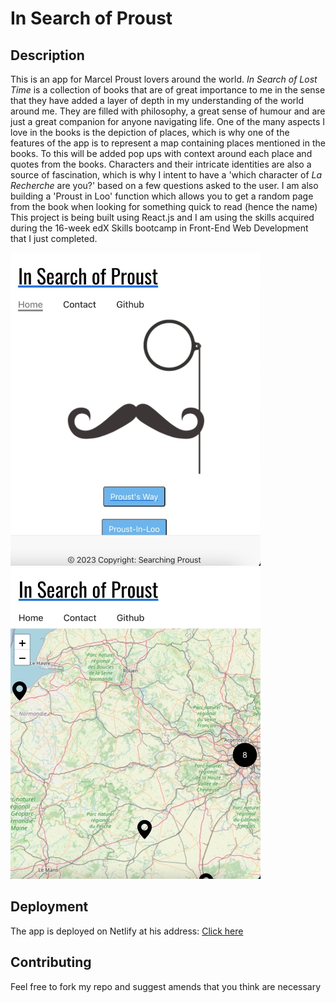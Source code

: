 # In Search of Proust

## Description

This is an app for Marcel Proust lovers around the world. *In Search of Lost Time* is a collection of books that are of great importance to me in the sense that they have added a layer of depth in my understanding of the world around me. They are filled with philosophy, a great sense of humour and are just a great companion for anyone navigating life.
One of the many aspects  I love in the books is the depiction of places, which is why one of the features of the app is to represent a map containing places mentioned in the books. To this will be added pop ups with context around each place and quotes from the books.
Characters and their intricate identities are also a source of fascination, which is why I intent to have a 'which character of *La Recherche* are you?' based on a few questions asked to the user. 
I am also building a 'Proust in Loo' function which allows you to get a random page from the book when looking for something quick to read (hence the name)
This project is being built using React.js and I am using the skills acquired during the 16-week edX Skills bootcamp in Front-End Web Development that I just completed.

![Searching Proust homepage](proust-homepage-small.jpg)
![Searching Proust map](proust-map-small.jpg)

## Deployment

The app is deployed on Netlify at his address: [Click here](https://searching-proust.netlify.app/)

## Contributing

Feel free to fork my repo and suggest amends that you think are necessary
